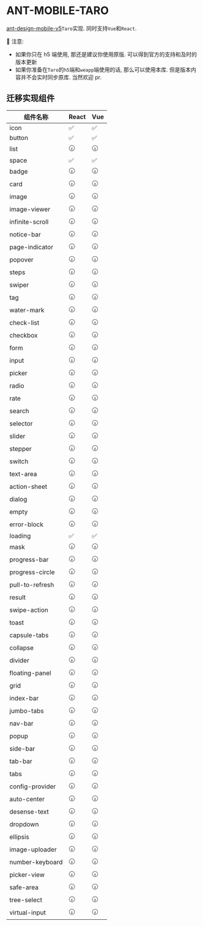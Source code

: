 # ANT-MOBILE-TARO

[ant-design-mobile-v5](https://github.com/ant-design/ant-design-mobile)`Taro`实现. 同时支持`Vue`和`React`.

📢 注意:

- 如果你只在 h5 端使用, 那还是建议你使用原版. 可以得到官方的支持和及时的版本更新
- 如果你准备在`Taro`的`h5`端和`weapp`端使用的话, 那么可以使用本库. 但是版本内容并不会实时同步原库. 当然欢迎 pr.

## 迁移实现组件

| 组件名称        | React | Vue |
| --------------- | ----- | --- |
| icon            | ✅    | ✅  |
| button          | ✅    | ✅  |
| list            | 🕡    | 🕡  |
| space           | ✅    | ✅  |
| badge           | 🕡    | 🕡  |
| card            | 🕡    | 🕡  |
| image           | 🕡    | 🕡  |
| image-viewer    | 🕡    | 🕡  |
| infinite-scroll | 🕡    | 🕡  |
| notice-bar      | 🕡    | 🕡  |
| page-indicator  | 🕡    | 🕡  |
| popover         | 🕡    | 🕡  |
| steps           | 🕡    | 🕡  |
| swiper          | 🕡    | 🕡  |
| tag             | 🕡    | 🕡  |
| water-mark      | 🕡    | 🕡  |
| check-list      | 🕡    | 🕡  |
| checkbox        | 🕡    | 🕡  |
| form            | 🕡    | 🕡  |
| input           | 🕡    | 🕡  |
| picker          | 🕡    | 🕡  |
| radio           | 🕡    | 🕡  |
| rate            | 🕡    | 🕡  |
| search          | 🕡    | 🕡  |
| selector        | 🕡    | 🕡  |
| slider          | 🕡    | 🕡  |
| stepper         | 🕡    | 🕡  |
| switch          | 🕡    | 🕡  |
| text-area       | 🕡    | 🕡  |
| action-sheet    | 🕡    | 🕡  |
| dialog          | 🕡    | 🕡  |
| empty           | 🕡    | 🕡  |
| error-block     | 🕡    | 🕡  |
| loading         | ✅    | ✅  |
| mask            | 🕡    | 🕡  |
| progress-bar    | 🕡    | 🕡  |
| progress-circle | 🕡    | 🕡  |
| pull-to-refresh | 🕡    | 🕡  |
| result          | 🕡    | 🕡  |
| swipe-action    | 🕡    | 🕡  |
| toast           | 🕡    | 🕡  |
| capsule-tabs    | 🕡    | 🕡  |
| collapse        | 🕡    | 🕡  |
| divider         | 🕡    | 🕡  |
| floating-panel  | 🕡    | 🕡  |
| grid            | 🕡    | 🕡  |
| index-bar       | 🕡    | 🕡  |
| jumbo-tabs      | 🕡    | 🕡  |
| nav-bar         | 🕡    | 🕡  |
| popup           | 🕡    | 🕡  |
| side-bar        | 🕡    | 🕡  |
| tab-bar         | 🕡    | 🕡  |
| tabs            | 🕡    | 🕡  |
| config-provider | 🕡    | 🕡  |
| auto-center     | 🕡    | 🕡  |
| desense-text    | 🕡    | 🕡  |
| dropdown        | 🕡    | 🕡  |
| ellipsis        | 🕡    | 🕡  |
| image-uploader  | 🕡    | 🕡  |
| number-keyboard | 🕡    | 🕡  |
| picker-view     | 🕡    | 🕡  |
| safe-area       | 🕡    | 🕡  |
| tree-select     | 🕡    | 🕡  |
| virtual-input   | 🕡    | 🕡  |
